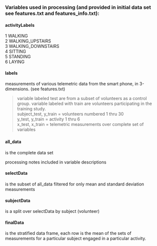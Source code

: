 <h3>Variables used in processing (and provided in initial data set see features.txt and features_info.txt):</h3>
<h4>activityLabels <br /></h4>
  1 WALKING <br />
  2 WALKING_UPSTAIRS<br />
  3 WALKING_DOWNSTAIRS<br />
  4 SITTING<br />
  5 STANDING<br />
  6 LAYING <br />


<h4>labels</h4>
  measurements of various telemetric data from the smart phone, in 3-dimensions. (see features.txt)
  
>variable labeled test are from a subset of volunteers as a control group. 
>variable labeled with train are volunteers participating in the training study.
<br />  subject_test, y_train = volunteers numbered 1 thru 30
<br />  y_test, y_train = activity 1 thru 6
<br />  x_test, x_train = telemetric measurements over complete set of variables
  
<h3><h4>all_data</h4> is the complete data set 

<H8> processing notes included in variable descriptions</h8>

<h4>selectData</H4> is the subset of all_data filtered for only mean and standard deviation measurements

<H4>subjectData</H4> is a split over selectData by subject (volunteer)

<H4>finalData</H4> is the stratified data frame, each row is the mean of the sets of measurements for a 
particular subject engaged in a particular activity.</h3>


